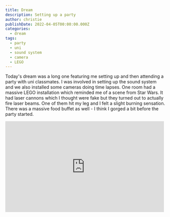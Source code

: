 ```yaml
---
title: Dream
description: Setting up a party
author: christie
publishDate: 2022-04-05T00:00:00.000Z
categories:
  - dream
tags:
  - party
  - uni
  - sound system
  - camera
  - LEGO
---
```


Today's dream was a long one featuring me setting up and then attending a party with uni classmates. I was involved in setting up the sound system and we also installed some cameras doing time lapses. One room had a massive LEGO installation which reminded me of a scene from Star Wars. It had laser cannons which I thought were fake but they turned out to actually fire laser beams. One of them hit my leg and I felt a slight burning sensation. There was a massive food buffet as well - I think I gorged a bit before the party started.

<iframe src="https://www.facebook.com/plugins/post.php?href=https%3A%2F%2Fwww.facebook.com%2Fchris1.tham%2Fposts%2Fpfbid02LVDs8hbfkQwggWZF9Xxex6YCT4P4aQpwzqAb1RjiXcnS6B1Sb8zsLgADqVuQaM5tl&show_text=true&width=500" width="500" height="286" style="border:none;overflow:hidden" scrolling="no" frameborder="0" allowfullscreen="true" allow="autoplay; clipboard-write; encrypted-media; picture-in-picture; web-share"></iframe>
